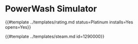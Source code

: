 # PowerWash Simulator
<!-- script:Aliases [] -->

{{#template ../templates/rating.md status=Platinum installs=Yes opens=Yes}}

{{#template ../templates/steam.md id=1290000}}
